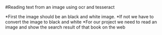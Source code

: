 #Reading text from an image using ocr and tesseract

*First the image should be an black and white image.
*If not we have to convert the image to black and white
*For our project we need to read an image and show the search result of that book on the web
